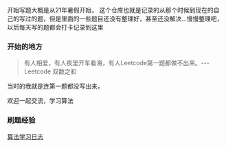 开始写题大概是从21年暑假开始，
这个仓库也就是记录的从那个时候到现在的自己的写过的题，但是里面的一些题目还没有整理好，甚至还没解决...慢慢整理吧，
以后每天写的题都会打卡记录到这里

### 开始的地方

> 有人相爱，有人夜里开车看海，有人Leetcode第一题都做不出来。--- Leetcode 双数之和

当时的我就是连第一题都没写出来，

欢迎一起交流，学习算法


### 刷题经验

[算法学习日志](https://github.com/caibucai22/Learn-algorithm-together/tree/main/%E5%88%B7%E9%A2%98%E6%80%BB%E7%BB%93)
